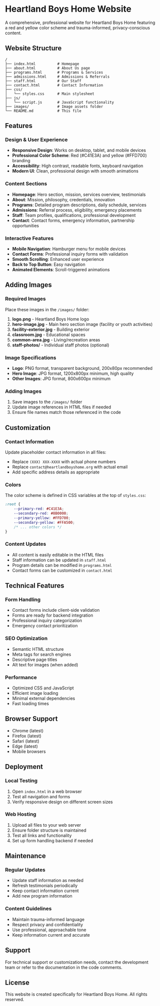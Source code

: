 # Heartland Boys Home Website

A comprehensive, professional website for Heartland Boys Home featuring a red and yellow color scheme and trauma-informed, privacy-conscious content.

## Website Structure

```
/
├── index.html          # Homepage
├── about.html          # About Us page
├── programs.html       # Programs & Services
├── admissions.html     # Admissions & Referrals
├── staff.html          # Our Staff
├── contact.html        # Contact Information
├── css/
│   └── styles.css      # Main stylesheet
├── js/
│   └── script.js       # JavaScript functionality
├── images/             # Image assets folder
└── README.md           # This file
```

## Features

### Design & User Experience
- **Responsive Design**: Works on desktop, tablet, and mobile devices
- **Professional Color Scheme**: Red (#C41E3A) and yellow (#FFD700) branding
- **Accessibility**: High contrast, readable fonts, keyboard navigation
- **Modern UI**: Clean, professional design with smooth animations

### Content Sections
- **Homepage**: Hero section, mission, services overview, testimonials
- **About**: Mission, philosophy, credentials, innovation
- **Programs**: Detailed program descriptions, daily schedule, services
- **Admissions**: Referral process, eligibility, emergency placements
- **Staff**: Team profiles, qualifications, professional development
- **Contact**: Contact forms, emergency information, partnership opportunities

### Interactive Features
- **Mobile Navigation**: Hamburger menu for mobile devices
- **Contact Forms**: Professional inquiry forms with validation
- **Smooth Scrolling**: Enhanced user experience
- **Back to Top Button**: Easy navigation
- **Animated Elements**: Scroll-triggered animations

## Adding Images

### Required Images
Place these images in the `/images/` folder:

1. **logo.png** - Heartland Boys Home logo
2. **hero-image.jpg** - Main hero section image (facility or youth activities)
3. **facility-exterior.jpg** - Building exterior
4. **classroom.jpg** - Educational spaces
5. **common-area.jpg** - Living/recreation areas
6. **staff-photos/** - Individual staff photos (optional)

### Image Specifications
- **Logo**: PNG format, transparent background, 200x80px recommended
- **Hero Image**: JPG format, 1200x800px minimum, high quality
- **Other Images**: JPG format, 800x600px minimum

### Adding Images
1. Save images to the `/images/` folder
2. Update image references in HTML files if needed
3. Ensure file names match those referenced in the code

## Customization

### Contact Information
Update placeholder contact information in all files:
- Replace `(XXX) XXX-XXXX` with actual phone numbers
- Replace `contact@heartlandboyshome.org` with actual email
- Add specific address details as appropriate

### Colors
The color scheme is defined in CSS variables at the top of `styles.css`:
```css
:root {
    --primary-red: #C41E3A;
    --secondary-red: #8B0000;
    --primary-yellow: #FFD700;
    --secondary-yellow: #FFA500;
    /* ... other colors */
}
```

### Content Updates
- All content is easily editable in the HTML files
- Staff information can be updated in `staff.html`
- Program details can be modified in `programs.html`
- Contact forms can be customized in `contact.html`

## Technical Features

### Form Handling
- Contact forms include client-side validation
- Forms are ready for backend integration
- Professional inquiry categorization
- Emergency contact prioritization

### SEO Optimization
- Semantic HTML structure
- Meta tags for search engines
- Descriptive page titles
- Alt text for images (when added)

### Performance
- Optimized CSS and JavaScript
- Efficient image loading
- Minimal external dependencies
- Fast loading times

## Browser Support
- Chrome (latest)
- Firefox (latest)
- Safari (latest)
- Edge (latest)
- Mobile browsers

## Deployment

### Local Testing
1. Open `index.html` in a web browser
2. Test all navigation and forms
3. Verify responsive design on different screen sizes

### Web Hosting
1. Upload all files to your web server
2. Ensure folder structure is maintained
3. Test all links and functionality
4. Set up form handling backend if needed

## Maintenance

### Regular Updates
- Update staff information as needed
- Refresh testimonials periodically
- Keep contact information current
- Add new program information

### Content Guidelines
- Maintain trauma-informed language
- Respect privacy and confidentiality
- Use professional, approachable tone
- Keep information current and accurate

## Support

For technical support or customization needs, contact the development team or refer to the documentation in the code comments.

## License

This website is created specifically for Heartland Boys Home. All rights reserved.